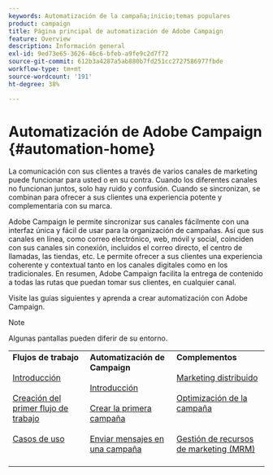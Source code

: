 ```yaml
---
keywords: Automatización de la campaña;inicio;temas populares
product: campaign
title: Página principal de automatización de Adobe Campaign
feature: Overview
description: Información general
exl-id: 9ed73e65-3626-46c6-bfeb-a9fe9c2d7f72
source-git-commit: 612b3a4287a5ab880b7fd251cc2727586977fbde
workflow-type: tm+mt
source-wordcount: '191'
ht-degree: 38%

---
```


# Automatización de Adobe Campaign {#automation-home}

La comunicación con sus clientes a través de varios canales de marketing puede funcionar para usted o en su contra. Cuando los diferentes canales no funcionan juntos, solo hay ruido y confusión. Cuando se sincronizan, se combinan para ofrecer a sus clientes una experiencia potente y complementaria con su marca.

Adobe Campaign le permite sincronizar sus canales fácilmente con una interfaz única y fácil de usar para la organización de campañas. Así que sus canales en línea, como correo electrónico, web, móvil y social, coinciden con sus canales sin conexión, incluidos el correo directo, el centro de llamadas, las tiendas, etc. Le permite ofrecer a sus clientes una experiencia coherente y contextual tanto en los canales digitales como en los tradicionales. En resumen, Adobe Campaign facilita la entrega de contenido a todas las rutas que puedan tomar sus clientes, en cualquier canal.


Visite las guías siguientes y aprenda a crear automatización con Adobe Campaign.

>[!NOTE]
>Algunas pantallas pueden diferir de su entorno.


<table>
<tr>
  <td valign="top">
    <div>
    <b>Flujos de trabajo</b>
    </div>
    <br>
    <div>
    <a href="workflow/about-workflows.md">Introducción</a>
    </div>
    <br>     
    <div>
    <a href="workflow/build-a-workflow.md">Creación del primer flujo de trabajo</a>
    </div>
    <br>
    <div>
    <a href="workflow/workflow-use-cases.md">Casos de uso</a>
    </div>
    <br>
  </td>
  <td valign="top">
    <div>
    <b>Automatización de Campaign</b>
    </div>
    <br>
    <div>
    <a href="campaigns/set-up-campaigns.md">Introducción</a>
    </div>
    <br>
    <div>
    <a href="campaigns/marketing-campaign-create.md">Crear la primera campaña</a>
    </div>
    <br>
    <div>
    <a href="campaigns/marketing-campaign-deliveries.md">Enviar mensajes en una campaña</a>
    </div>
    <br>
  </td>
  <td valign="top">
    <div>
    <b>Complementos</b>
    </div>
    <br>
    <div>
    <a href="distributed-marketing/about-distributed-marketing.md">Marketing distribuido</a>
    </div>
    <br>
    <div>
    <a href="campaign-opt/campaign-typologies.md">Optimización de la campaña</a>
    </div>
    <br>
    <br>
    <div>
    <a href="mrm/about-marketing-resource-management.md">Gestión de recursos de marketing (MRM)</a>
    </div>
    <br>
  </td>
</tr>
</table>

